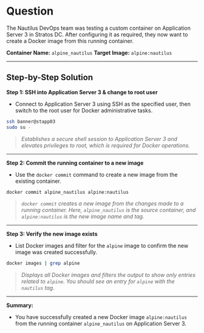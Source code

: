 # Question
The Nautilus DevOps team was testing a custom container on Application Server 3 in Stratos DC. After configuring it as required, they now want to create a Docker image from this running container.

**Container Name:** `alpine_nautilus`
**Target Image:** `alpine:nautilus`

---

## Step-by-Step Solution

**Step 1: SSH into Application Server 3 & change to root user**

- Connect to Application Server 3 using SSH as the specified user, then switch to the root user for Docker administrative tasks.

```bash
ssh banner@stapp03
sudo su -
```
> *Establishes a secure shell session to Application Server 3 and elevates privileges to root, which is required for Docker operations.*

---

**Step 2: Commit the running container to a new image**

- Use the `docker commit` command to create a new image from the existing container.

```bash
docker commit alpine_nautilus alpine:nautilus
```
> *`docker commit` creates a new image from the changes made to a running container. Here, `alpine_nautilus` is the source container, and `alpine:nautilus` is the new image name and tag.*

---

**Step 3: Verify the new image exists**

- List Docker images and filter for the `alpine` image to confirm the new image was created successfully.

```bash
docker images | grep alpine
```
> *Displays all Docker images and filters the output to show only entries related to `alpine`. You should see an entry for `alpine` with the `nautilus` tag.*

---

**Summary:**
- You have successfully created a new Docker image `alpine:nautilus` from the running container `alpine_nautilus` on Application Server 3.

